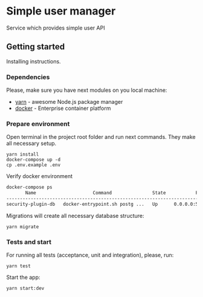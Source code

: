 # Simple user manager

Service which provides simple user API 

## Getting started

Installing instructions.

### Dependencies

Please, make sure you have next modules on you local machine:


* [yarn](https://yarnpkg.com/lang/en/docs/install/#debian-stable) - awesome Node.js package manager
* [docker](https://docs.docker.com/install/) - Enterprise container platform

### Prepare environment

Open terminal in the project root folder and run next commands. They make all necessary setup.

```
yarn install
docker-compose up -d
cp .env.example .env
```

Verify docker environment

```bash
docker-compose ps
       Name                     Command               State           Ports         
------------------------------------------------------------------------------------
security-plugin-db   docker-entrypoint.sh postg ...   Up      0.0.0.0:5432->5432/tcp
```

Migrations will create all necessary database structure:

```
yarn migrate
```

### Tests and start

For running all tests (acceptance, unit and integration), please, run:

```
yarn test
```

Start the app:

```
yarn start:dev
```
